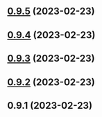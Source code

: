 ## [0.9.5](https://github.com/kongnet/vultr-v2/compare/v0.9.4...v0.9.5) (2023-02-23)




## [0.9.4](https://github.com/kongnet/vultr-v2/compare/v0.9.3...v0.9.4) (2023-02-23)




## [0.9.3](https://github.com/kongnet/vultr-v2/compare/v0.9.2...v0.9.3) (2023-02-23)




## [0.9.2](https://github.com/kongnet/vultr-v2/compare/v0.9.1...v0.9.2) (2023-02-23)




## 0.9.1 (2023-02-23)





